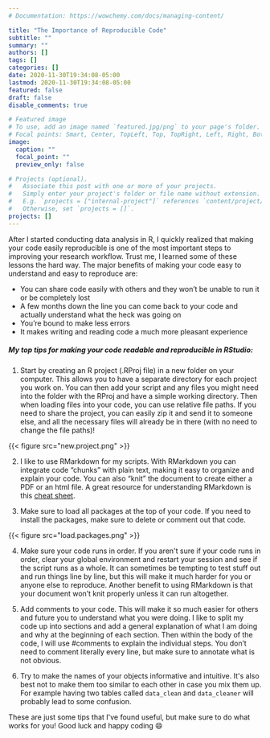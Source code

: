 ```yaml
---
# Documentation: https://wowchemy.com/docs/managing-content/

title: "The Importance of Reproducible Code"
subtitle: ""
summary: ""
authors: []
tags: []
categories: []
date: 2020-11-30T19:34:08-05:00
lastmod: 2020-11-30T19:34:08-05:00
featured: false
draft: false
disable_comments: true

# Featured image
# To use, add an image named `featured.jpg/png` to your page's folder.
# Focal points: Smart, Center, TopLeft, Top, TopRight, Left, Right, BottomLeft, Bottom, BottomRight.
image:
  caption: ""
  focal_point: ""
  preview_only: false

# Projects (optional).
#   Associate this post with one or more of your projects.
#   Simply enter your project's folder or file name without extension.
#   E.g. `projects = ["internal-project"]` references `content/project/deep-learning/index.md`.
#   Otherwise, set `projects = []`.
projects: []
---
```


After I started conducting data analysis in R, I quickly realized that making your code easily reproducible is one of the most important steps to improving your research workflow. Trust me, I learned some of these lessons the hard way. The major benefits of making your code easy to understand and easy to reproduce are:

* You can share code easily with others and they won’t be unable to run it or be completely lost 
* A few months down the line you can come back to your code and actually understand what the heck was going on
* You’re bound to make less errors
* It makes writing and reading code a much more pleasant experience 

##### My top tips for making your code readable and reproducible in RStudio: 


1. Start by creating an R project (.RProj file) in a new folder on your computer. This allows you to have a separate directory for each project you work on. You can then add your script and any files you might need into the folder with the RProj and have a simple working directory. Then when loading files into your code, you can use relative file paths. If you need to share the project, you can easily zip it and send it to someone else, and all the necessary files will already be in there (with no need to change the file paths)!

{{< figure src="new.project.png" >}}

2. I like to use RMarkdown for my scripts. With RMarkdown you can integrate code “chunks” with plain text, making it easy to organize and explain your code. You can also “knit” the document to create either a PDF or an html file. A great resource for understanding RMarkdown is this [cheat sheet](https://rstudio.com/wp-content/uploads/2015/02/rmarkdown-cheatsheet.pdf).

3. Make sure to load all packages at the top of your code. If you need to install the packages, make sure to delete or comment out that code.

{{< figure src="load.packages.png" >}}

4. Make sure your code runs in order. If you aren't sure if your code runs in order, clear your global environment and restart your session and see if the script runs as a whole. It can sometimes be tempting to test stuff out and run things line by line, but this will make it much harder for you or anyone else to reproduce. Another benefit to using RMarkdown is that your document won’t knit properly unless it can run altogether.

5. Add comments to your code. This will make it so much easier for others and future you to understand what you were doing. I like to split my code up into sections and add a general explanation of what I am doing and why at the beginning of each section. Then within the body of the code, I will use #comments to explain the individual steps. You don’t need to comment literally every line, but make sure to annotate what is not obvious. 

6. Try to make the names of your objects informative and intuitive. It's also best not to make them too similar to each other in case you mix them up. For example having two tables called `data_clean` and `data_cleaner` will probably lead to some confusion. 

These are just some tips that I've found useful, but make sure to do what works for you! Good luck and happy coding :smile: 
